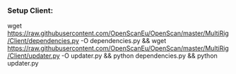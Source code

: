 ### Setup Client:

wget https://raw.githubusercontent.com/OpenScanEu/OpenScan/master/MultiRig/Client/dependencies.py -O dependencies.py && wget https://raw.githubusercontent.com/OpenScanEu/OpenScan/master/MultiRig/Client/updater.py -O updater.py && python dependencies.py && python updater.py

